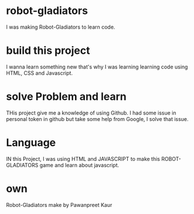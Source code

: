 # robot-gladiators
I was making Robot-Gladiators to learn code.
 
 # build this project
 I wanna learn something new that's why I was learning learning code using HTML, CSS and Javascript.

 # solve Problem and learn
  THis project give me a knowledge of using Github. I had  some issue in personal token in github but take some help from Google, I solve that issue.

# Language
IN this Project, I was using HTML and JAVASCRIPT to make this ROBOT-GLADIATORS game and learn about javascript.

# own
Robot-Gladiators make by Pawanpreet Kaur